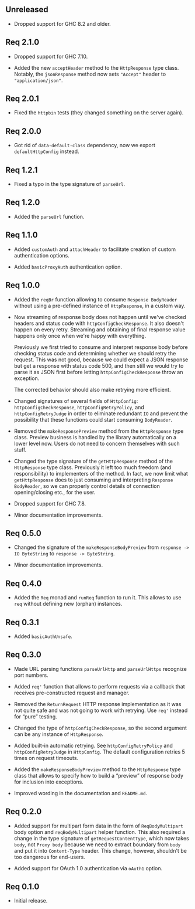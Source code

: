 ## Unreleased

* Dropped support for GHC 8.2 and older.

## Req 2.1.0

* Dropped support for GHC 7.10.

* Added the new `acceptHeader` method to the `HttpResponse` type class.
  Notably, the `jsonResponse` method now sets `"Accept"` header to
  `"application/json"`.

## Req 2.0.1

* Fixed the `httpbin` tests (they changed something on the server again).

## Req 2.0.0

* Got rid of `data-default-class` dependency, now we export
  `defaultHttpConfig` instead.

## Req 1.2.1

* Fixed a typo in the type signature of `parseUrl`.

## Req 1.2.0

* Added the `parseUrl` function.

## Req 1.1.0

* Added `customAuth` and `attachHeader` to facilitate creation of custom
  authentication options.

* Added `basicProxyAuth` authentication option.

## Req 1.0.0

* Added the `reqBr` function allowing to consume `Response BodyReader`
  without using a pre-defined instance of `HttpResponse`, in a custom way.

* Now streaming of response body does not happen until we've checked headers
  and status code with `httpConfigCheckResponse`. It also doesn't happen on
  every retry. Streaming and obtaining of final response value happens only
  once when we're happy with everything.

  Previously we first tried to consume and interpret response body before
  checking status code and determining whether we should retry the request.
  This was not good, because we could expect a JSON response but get a
  response with status code 500, and then still we would try to parse it as
  JSON first before letting `httpConfigCheckResponse` throw an exception.

  The corrected behavior should also make retrying more efficient.

* Changed signatures of several fields of `HttpConfig`:
  `httpConfigCheckResponse`, `httpConfigRetryPolicy`, and
  `httpConfigRetryJudge` in order to eliminate redundant `IO` and prevent
  the possibility that these functions could start consuming `BodyReader`.

* Removed the `makeResponsePreview` method from the `HttpResponse` type
  class. Preview business is handled by the library automatically on a lower
  level now. Users do not need to concern themselves with such stuff.

* Changed the type signature of the `getHttpResponse` method of the
  `HttpResponse` type class. Previously it left too much freedom (and
  responsibility) to implementers of the method. In fact, we now limit what
  `getHttpResponse` does to just consuming and interpreting `Response
  BodyReader`, so we can properly control details of connection
  opening/closing etc., for the user.

* Dropped support for GHC 7.8.

* Minor documentation improvements.

## Req 0.5.0

* Changed the signature of the `makeResponseBodyPreview` from `response ->
  IO ByteString` to `response -> ByteString`.

* Minor documentation improvements.

## Req 0.4.0

* Added the `Req` monad and `runReq` function to run it. This allows to use
  `req` without defining new (orphan) instances.

## Req 0.3.1

* Added `basicAuthUnsafe`.

## Req 0.3.0

* Made URL parsing functions `parseUrlHttp` and `parseUrlHttps` recognize
  port numbers.

* Added `req'` function that allows to perform requests via a callback that
  receives pre-constructed request and manager.

* Removed the `ReturnRequest` HTTP response implementation as it was not
  quite safe and was not going to work with retrying. Use `req'` instead for
  “pure” testing.

* Changed the type of `httpConfigCheckResponse`, so the second argument can
  be any instance of `HttpResponse`.

* Added built-in automatic retrying. See `httpConfigRetryPolicy` and
  `httpConfigRetryJudge` in `HttpConfig`. The default configuration retries
  5 times on request timeouts.

* Added the `makeResponseBodyPreview` method to the `HttpResponse` type
  class that allows to specify how to build a “preview” of response body for
  inclusion into exceptions.

* Improved wording in the documentation and `README.md`.

## Req 0.2.0

* Added support for multipart form data in the form of `ReqBodyMultipart`
  body option and `reqBodyMultipart` helper function. This also required a
  change in the type signature of `getRequestContentType`, which now takes
  `body`, not `Proxy body` because we need to extract boundary from `body`
  and put it into `Content-Type` header. This change, however, shouldn't be
  too dangerous for end-users.

* Added support for OAuth 1.0 authentication via `oAuth1` option.

## Req 0.1.0

* Initial release.

